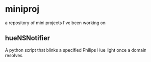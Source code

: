 # miniproj
a repository of mini projects I've been working on

## hueNSNotifier
A python script that blinks a specified Philips Hue light once a domain resolves.
